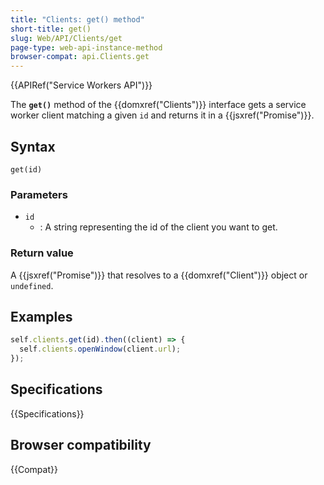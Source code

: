 ```yaml
---
title: "Clients: get() method"
short-title: get()
slug: Web/API/Clients/get
page-type: web-api-instance-method
browser-compat: api.Clients.get
---
```


{{APIRef("Service Workers API")}}

The **`get()`** method of the
{{domxref("Clients")}} interface gets a service worker client matching a given
`id` and returns it in a {{jsxref("Promise")}}.

## Syntax

```js-nolint
get(id)
```

### Parameters

- `id`
  - : A string representing the id of the client you want to get.

### Return value

A {{jsxref("Promise")}} that resolves to a {{domxref("Client")}} object or
`undefined`.

## Examples

```js
self.clients.get(id).then((client) => {
  self.clients.openWindow(client.url);
});
```

## Specifications

{{Specifications}}

## Browser compatibility

{{Compat}}
